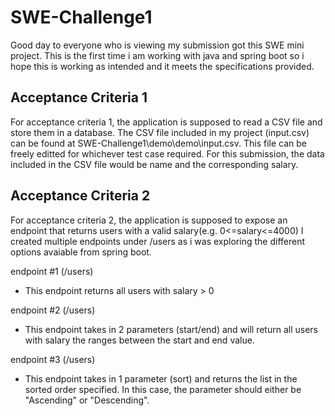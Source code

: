 # **SWE-Challenge1**

Good day to everyone who is viewing my submission got this SWE mini project.
This is the first time i am working with java and spring boot so i hope this is working as intended 
and it meets the specifications provided.

## **Acceptance Criteria 1**
For acceptance criteria 1, the application is supposed to read a CSV file and store them in a database.
The CSV file included in my project (input.csv) can be found at SWE-Challenge1\demo\demo\input.csv. This file
can be freely editted for whichever test case required. For this submission, the data included in the CSV file
would be name and the corresponding salary.

## **Acceptance Criteria 2**
For acceptance criteria 2, the application is supposed to expose an endpoint that returns users with a valid salary(e.g. 0<=salary<=4000)
I created multiple endpoints under /users as i was exploring the different options avaiable from spring boot.

endpoint #1 (/users)
- This endpoint returns all users with salary > 0

endpoint #2 (/users)
- This endpoint takes in 2 parameters (start/end) and will return all users with salary the ranges between the start and end value.

endpoint #3 (/users)
- This endpoint takes in 1 parameter (sort) and returns the list in the sorted order specified. In this case, the parameter should
either be "Ascending" or "Descending".

